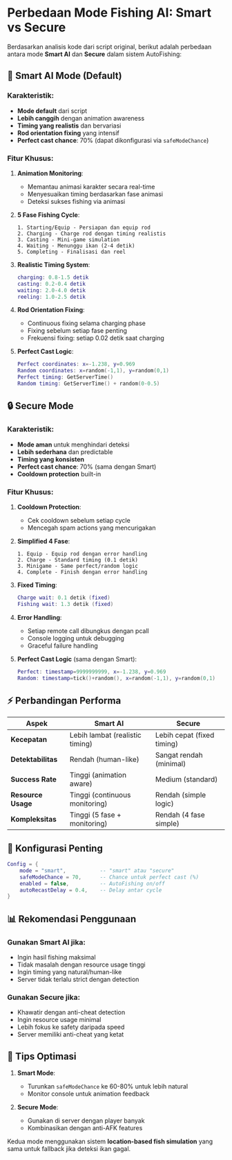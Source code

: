 # Perbedaan Mode Fishing AI: Smart vs Secure

Berdasarkan analisis kode dari script original, berikut adalah perbedaan antara mode **Smart AI** dan **Secure** dalam sistem AutoFishing:

## 🧠 Smart AI Mode (Default)

### Karakteristik:
- **Mode default** dari script
- **Lebih canggih** dengan animation awareness
- **Timing yang realistis** dan bervariasi
- **Rod orientation fixing** yang intensif
- **Perfect cast chance**: 70% (dapat dikonfigurasi via `safeModeChance`)

### Fitur Khusus:
1. **Animation Monitoring**: 
   - Memantau animasi karakter secara real-time
   - Menyesuaikan timing berdasarkan fase animasi
   - Deteksi sukses fishing via animasi

2. **5 Fase Fishing Cycle**:
   ```
   1. Starting/Equip - Persiapan dan equip rod
   2. Charging - Charge rod dengan timing realistis  
   3. Casting - Mini-game simulation
   4. Waiting - Menunggu ikan (2-4 detik)
   5. Completing - Finalisasi dan reel
   ```

3. **Realistic Timing System**:
   ```lua
   charging: 0.8-1.5 detik
   casting: 0.2-0.4 detik  
   waiting: 2.0-4.0 detik
   reeling: 1.0-2.5 detik
   ```

4. **Rod Orientation Fixing**:
   - Continuous fixing selama charging phase
   - Fixing sebelum setiap fase penting
   - Frekuensi fixing: setiap 0.02 detik saat charging

5. **Perfect Cast Logic**:
   ```lua
   Perfect coordinates: x=-1.238, y=0.969
   Random coordinates: x=random(-1,1), y=random(0,1)
   Perfect timing: GetServerTime()
   Random timing: GetServerTime() + random(0-0.5)
   ```

## 🔒 Secure Mode

### Karakteristik:
- **Mode aman** untuk menghindari deteksi
- **Lebih sederhana** dan predictable
- **Timing yang konsisten**
- **Perfect cast chance**: 70% (sama dengan Smart)
- **Cooldown protection** built-in

### Fitur Khusus:
1. **Cooldown Protection**:
   - Cek cooldown sebelum setiap cycle
   - Mencegah spam actions yang mencurigakan

2. **Simplified 4 Fase**:
   ```
   1. Equip - Equip rod dengan error handling
   2. Charge - Standard timing (0.1 detik)
   3. Minigame - Same perfect/random logic
   4. Complete - Finish dengan error handling
   ```

3. **Fixed Timing**:
   ```lua
   Charge wait: 0.1 detik (fixed)
   Fishing wait: 1.3 detik (fixed)
   ```

4. **Error Handling**:
   - Setiap remote call dibungkus dengan pcall
   - Console logging untuk debugging
   - Graceful failure handling

5. **Perfect Cast Logic** (sama dengan Smart):
   ```lua
   Perfect: timestamp=9999999999, x=-1.238, y=0.969  
   Random: timestamp=tick()+random(), x=random(-1,1), y=random(0,1)
   ```

## ⚡ Perbandingan Performa

| Aspek | Smart AI | Secure |
|-------|----------|---------|
| **Kecepatan** | Lebih lambat (realistic timing) | Lebih cepat (fixed timing) |
| **Detektabilitas** | Rendah (human-like) | Sangat rendah (minimal) |
| **Success Rate** | Tinggi (animation aware) | Medium (standard) |
| **Resource Usage** | Tinggi (continuous monitoring) | Rendah (simple logic) |
| **Kompleksitas** | Tinggi (5 fase + monitoring) | Rendah (4 fase simple) |

## 🎯 Konfigurasi Penting

```lua
Config = {
    mode = "smart",           -- "smart" atau "secure"
    safeModeChance = 70,      -- Chance untuk perfect cast (%)
    enabled = false,          -- AutoFishing on/off
    autoRecastDelay = 0.4,    -- Delay antar cycle
}
```

## 📊 Rekomendasi Penggunaan

### Gunakan **Smart AI** jika:
- Ingin hasil fishing maksimal
- Tidak masalah dengan resource usage tinggi
- Ingin timing yang natural/human-like
- Server tidak terlalu strict dengan detection

### Gunakan **Secure** jika:
- Khawatir dengan anti-cheat detection
- Ingin resource usage minimal
- Lebih fokus ke safety daripada speed
- Server memiliki anti-cheat yang ketat

## 🔧 Tips Optimasi

1. **Smart Mode**: 
   - Turunkan `safeModeChance` ke 60-80% untuk lebih natural
   - Monitor console untuk animation feedback

2. **Secure Mode**:
   - Gunakan di server dengan player banyak
   - Kombinasikan dengan anti-AFK features

Kedua mode menggunakan sistem **location-based fish simulation** yang sama untuk fallback jika deteksi ikan gagal.

